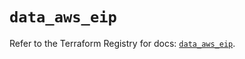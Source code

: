 # `data_aws_eip`

Refer to the Terraform Registry for docs: [`data_aws_eip`](https://registry.terraform.io/providers/hashicorp/aws/6.5.0/docs/data-sources/eip).
